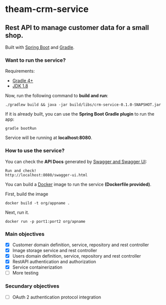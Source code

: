 # theam-crm-service
## Rest API to manage customer data for a small shop.
Built with [Spring Boot](https://spring.io) and [Gradle](https://gradle.org).

### Want to run the service? 
Requirements:
- [Gradle 4+](https://gradle.org)
- [JDK 1.8](https://www.oracle.com/technetwork/java/javase/downloads/index.html)

Now, run the following command to **build and run**:
```
./gradlew build && java -jar build/libs/crm-service-0.1.0-SNAPSHOT.jar
```

If it is already built, you can use the **Spring Boot Gradle plugin** to run the app:
```
gradle bootRun
```

Service will be running at **localhost:8080**.

### How to use the service?
You can check the **API Docs** generated by [Swagger and Swagger UI](https://swagger.io):
```
Run and check!
http://localhost:8080/swagger-ui.html
```

You can build a [Docker](https://www.docker.com) image to run the service **(Dockerfile provided)**.

First, build the image
```
docker build -t org/appname .
```

Next, run it.
```
docker run -p port1:port2 org/apname
```

### Main objectives
- [x] Customer domain definition, service, repository and rest controller
- [x] Image storage service and rest controller
- [x] Users domain definition, service, repository and rest controller
- [x] RestAPI authentication and authorization
- [x] Service containerization
- [ ] More testing

### Secundary objectives
- [ ] OAuth 2 authentication protocol integration